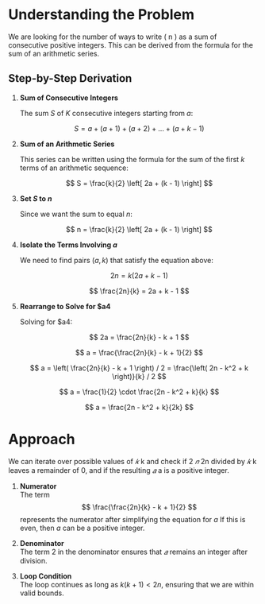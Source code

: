 # Understanding the Problem

We are looking for the number of ways to write \( n \) as a sum of consecutive positive integers. This can be derived from the formula for the sum of an arithmetic series.

## Step-by-Step Derivation

1. **Sum of Consecutive Integers**
   
   The sum $S$ of $K$ consecutive integers starting from $a$:

   $$
   S = a + (a + 1) + (a + 2) + \ldots + (a + k - 1)
   $$

2. **Sum of an Arithmetic Series**

   This series can be written using the formula for the sum of the first $k$ terms of an arithmetic sequence:

   $$
   S = \frac{k}{2} \left[ 2a + (k - 1) \right]
   $$

3. **Set $S$ to $n$**

   Since we want the sum to equal $n$:

   $$
   n = \frac{k}{2} \left[ 2a + (k - 1) \right]
   $$

4. **Isolate the Terms Involving $a$**

   We need to find pairs $(a, k)$ that satisfy the equation above:

   $$
   2n = k(2a + k - 1)
   $$

   $$
   \frac{2n}{k} = 2a + k - 1
   $$

5. **Rearrange to Solve for $a4**

   Solving for $a4:

   $$
   2a = \frac{2n}{k} - k + 1
   $$

   $$
   a = \frac{\frac{2n}{k} - k + 1}{2}
   $$

   $$
   a = \left( \frac{2n}{k} - k + 1 \right) / 2 = \frac{\left( 2n - k^2 + k \right)}{k} / 2
   $$

   $$
   a = \frac{1}{2} \cdot \frac{2n - k^2 + k}{k}
   $$

   $$
   a = \frac{2n - k^2 + k}{2k}
   $$


# Approach  
We can iterate over possible values of $𝑘$ k and check if 2 $𝑛$ 2n divided by $𝑘$ k leaves a remainder of 0, and if the resulting  $𝑎$  a is a positive integer.

1. **Numerator**  
The term $$ \frac{\frac{2n}{k} - k + 1}{2} $$ represents the numerator after simplifying the equation for $a$  If this is even, then $a$ can be a positive integer.

2. **Denominator**  
The term 2 in the denominator ensures that $𝑎$ remains an integer after division.

3. **Loop Condition**  
The loop continues as long as $k(k+1)< 2n$, ensuring that we are within valid bounds.